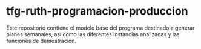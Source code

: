 # tfg-ruth-programacion-produccion
Este repositorio contiene el modelo base del programa destinado a generar planes semanales, así como las diferentes instancias analizadas y las funciones de demostración.
